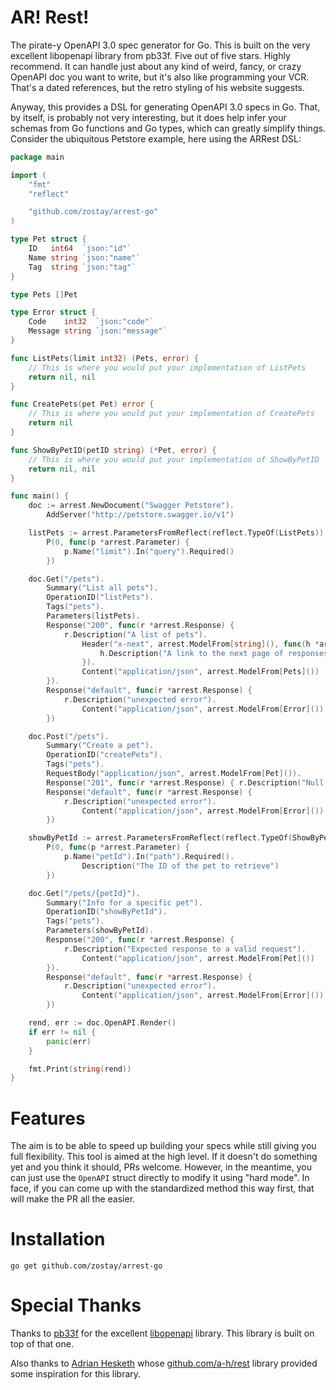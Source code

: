 # AR! Rest!

The pirate-y OpenAPI 3.0 spec generator for Go. This is built on the very excellent libopenapi library from pb33f. Five out of five stars. Highly recommend. It can handle just about any kind of weird, fancy, or crazy OpenAPI doc you want to write, but it's also like programming your VCR. That's a dated references, but the retro styling of his website suggests.

Anyway, this provides a DSL for generating OpenAPI 3.0 specs in Go. That, by itself, is probably not very interesting, but it does help infer your schemas from Go functions and Go types, which can greatly simplify things. Consider the ubiquitous Petstore example, here using the ARRest DSL:

```go
package main

import (
	"fmt"
	"reflect"

	"github.com/zostay/arrest-go"
)

type Pet struct {
	ID   int64  `json:"id"`
	Name string `json:"name"`
	Tag  string `json:"tag"`
}

type Pets []Pet

type Error struct {
	Code    int32  `json:"code"`
	Message string `json:"message"`
}

func ListPets(limit int32) (Pets, error) {
	// This is where you would put your implementation of ListPets
	return nil, nil
}

func CreatePets(pet Pet) error {
	// This is where you would put your implementation of CreatePets
	return nil
}

func ShowByPetID(petID string) (*Pet, error) {
	// This is where you would put your implementation of ShowByPetID
	return nil, nil
}

func main() {
	doc := arrest.NewDocument("Swagger Petstore").
		AddServer("http://petstore.swagger.io/v1")

	listPets := arrest.ParametersFromReflect(reflect.TypeOf(ListPets)).
		P(0, func(p *arrest.Parameter) {
			p.Name("limit").In("query").Required()
		})

	doc.Get("/pets").
		Summary("List all pets").
		OperationID("listPets").
		Tags("pets").
		Parameters(listPets).
		Response("200", func(r *arrest.Response) {
			r.Description("A list of pets").
				Header("x-next", arrest.ModelFrom[string](), func(h *arrest.Header) {
					h.Description("A link to the next page of responses")
				}).
				Content("application/json", arrest.ModelFrom[Pets]())
		}).
		Response("default", func(r *arrest.Response) {
			r.Description("unexpected error").
				Content("application/json", arrest.ModelFrom[Error]())
		})

	doc.Post("/pets").
		Summary("Create a pet").
		OperationID("createPets").
		Tags("pets").
		RequestBody("application/json", arrest.ModelFrom[Pet]()).
		Response("201", func(r *arrest.Response) { r.Description("Null response") }).
		Response("default", func(r *arrest.Response) {
			r.Description("unexpected error").
				Content("application/json", arrest.ModelFrom[Error]())
		})

	showByPetId := arrest.ParametersFromReflect(reflect.TypeOf(ShowByPetID)).
		P(0, func(p *arrest.Parameter) {
			p.Name("petId").In("path").Required().
				Description("The ID of the pet to retrieve")
		})

	doc.Get("/pets/{petId}").
		Summary("Info for a specific pet").
		OperationID("showByPetId").
		Tags("pets").
		Parameters(showByPetId).
		Response("200", func(r *arrest.Response) {
			r.Description("Expected response to a valid request").
				Content("application/json", arrest.ModelFrom[Pet]())
		}).
		Response("default", func(r *arrest.Response) {
			r.Description("unexpected error").
				Content("application/json", arrest.ModelFrom[Error]())
		})

	rend, err := doc.OpenAPI.Render()
	if err != nil {
		panic(err)
	}

	fmt.Print(string(rend))
}

```

# Features

The aim is to be able to speed up building your specs while still giving you full flexibility. This tool is aimed at the high level. If it doesn't do something yet and you think it should, PRs welcome. However, in the meantime, you can just use the `OpenAPI` struct directly to modify it using "hard mode". In face, if you can come up with the standardized method this way first, that will make the PR all the easier.

# Installation

```shell
go get github.com/zostay/arrest-go
```

# Special Thanks

Thanks to [pb33f](https://pb33f.io/) for the excellent [libopenapi](https://github.com/pb33f/libopenapi) library. This library is built on top of that one.

Also thanks to [Adrian Hesketh](https://github.com/a-h) whose [github.com/a-h/rest](https://github.com/a-h/rest) library provided some inspiration for this library.
